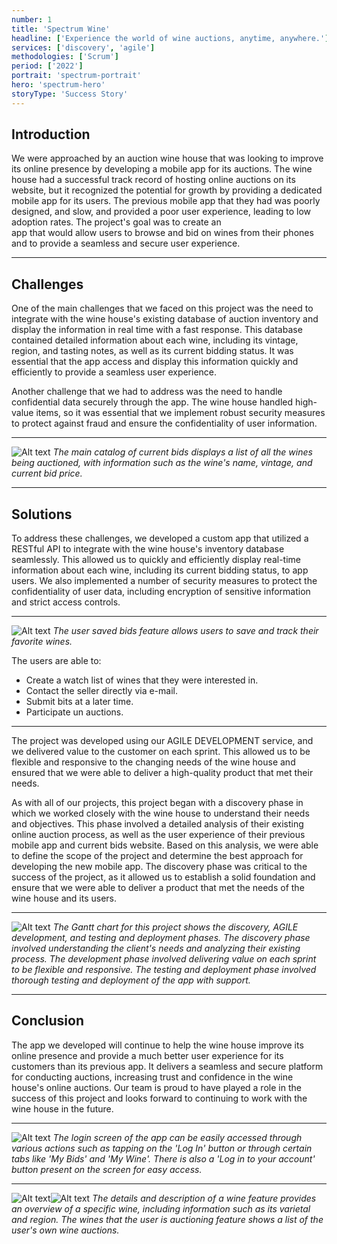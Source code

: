 ```yaml
---
number: 1
title: 'Spectrum Wine'
headline: ['Experience the world of wine auctions, anytime, anywhere.']
services: ['discovery', 'agile']
methodologies: ['Scrum']
period: ['2022']
portrait: 'spectrum-portrait'
hero: 'spectrum-hero'
storyType: 'Success Story'
---
```

## Introduction

We were approached by an auction wine house that was looking to improve its online presence by developing a mobile app for its auctions. The wine house had a successful track record of hosting 
online auctions on its website, but it recognized the potential for growth by providing a dedicated mobile app for its users. The previous mobile app that they had was poorly designed, and slow, and provided a poor user experience, leading to low adoption rates. The project's goal was to create an  
app that would allow users to browse and bid on wines from their phones and to provide a seamless and secure user experience.

---

## Challenges

One of the main challenges that we faced on this project was the need to integrate with the wine house's existing database of auction inventory and display the information in real time with a fast response. This database contained detailed information about each wine, including its vintage, region, and tasting notes, as well as its current bidding status. It was essential that the app access and display this information quickly and efficiently to provide a seamless user experience.

Another challenge that we had to address was the need to handle confidential data securely through the app. The wine house handled high-value items, so it was essential that we implement robust security measures to protect against fraud and ensure the confidentiality of user information.

---

![Alt text](/work/search-result.jpg "Search results")
*The main catalog of current bids displays a list of all the wines being auctioned, with information such as the wine's name, vintage, and current bid price.*

---

## Solutions

To address these challenges, we developed a custom app that utilized a RESTful API to integrate with the wine house's inventory database seamlessly. This allowed us to quickly and efficiently display real-time information about each wine, including its current bidding status, to app users. We also implemented a number of security measures to protect the confidentiality of user data, including encryption of sensitive information and strict access controls.

---

![Alt text](/work/wine-details.jpg "Search results")
*The user saved bids feature allows users to save and track their favorite wines.*

The users are able to:

- Create a watch list of wines that they were interested in.
- Contact the seller directly via e-mail.
- Submit bits at a later time.
- Participate un auctions.

---

The project was developed using our AGILE DEVELOPMENT service, and we delivered value to the customer on each sprint. This allowed us to be flexible and responsive to the changing needs of the wine house and ensured that we were able to deliver a high-quality product that met their needs.

As with all of our projects, this project began with a discovery phase in which we worked closely with the wine house to understand their needs and objectives. This phase involved a detailed analysis of their existing online auction process, as well as the user experience of their previous mobile app and current bids website. Based on this analysis, we were able to define the scope of the project and determine the best approach for developing the new mobile app. The discovery phase was critical to the success of the project, as it allowed us to establish a solid foundation and ensure that we were able to deliver a product that met the needs of the wine house and its users.

---

![Alt text](/work/proyect-chart-es--spectrum.png "Gantt chart")
*The Gantt chart for this project shows the discovery, AGILE development, and testing and deployment phases. The discovery phase involved understanding the client's needs and analyzing their existing process. The development phase involved delivering value on each sprint to be flexible and responsive. The testing and deployment phase involved thorough testing and deployment of the app with support.*

---

## Conclusion

The app we developed will continue to help the wine house improve its online presence and provide a much better user experience for its customers than its previous app. It delivers a seamless and secure platform for conducting auctions, increasing trust and confidence in the wine house's online auctions. Our team is proud to have played a role in the success of this project and looks forward to continuing to work with the wine house in the future.

---

![Alt text](/work/login-spectrum.jpg "Login App")
*The login screen of the app can be easily accessed through various actions such as tapping on the 'Log In' button or through certain tabs like 'My Bids' and 'My Wine'. There is also a 'Log in to your account' button present on the screen for easy access.*

---

![Alt text](/work/store-spectrum.jpg "App capture")![Alt text](/work/cart-spectrum.jpg "App capture")
*The details and description of a wine feature provides an overview of a specific wine, including information such as its varietal and region.* *The wines that the user is auctioning feature shows a list of the user's own wine auctions.*

